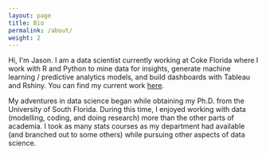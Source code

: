 ```yaml
---
layout: page
title: Bio
permalink: /about/
weight: 2
---
```


Hi, I'm Jason. I am a data scientist currently working at Coke Florida where I work with R and Python to mine data for insights, generate machine learning / predictive analytics models, and build dashboards with Tableau and Rshiny. You can find my current work [here](https://github.com/jarichardsonccbf/).

My adventures in data science began while obtaining my Ph.D. from the University of South Florida. During this time, I enjoyed working with data (modelling, coding, and doing research) more than the other parts of academia. I took as many stats courses as my department had available (and branched out to some others) while pursuing other aspects of data science. 
